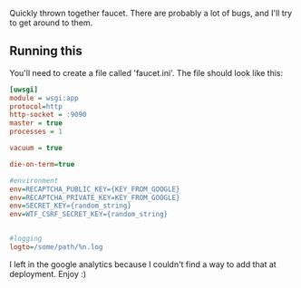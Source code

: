 Quickly thrown together faucet. There are probably a lot of bugs, and I'll try to get around to them. 

## Running this
You'll need to create a file called 'faucet.ini'.
The file should look like this:
```ini
[uwsgi]
module = wsgi:app
protocol=http
http-socket = :9090
master = true
processes = 1

vacuum = true

die-on-term=true

#environment
env=RECAPTCHA_PUBLIC_KEY={KEY_FROM_GOOGLE}
env=RECAPTCHA_PRIVATE_KEY=KEY_FROM_GOOGLE}
env=SECRET_KEY={random_string}
env=WTF_CSRF_SECRET_KEY={random_string}


#logging
logto=/some/path/%n.log
```


I left in the google analytics because I couldn't find a way to add that at deployment. Enjoy :)